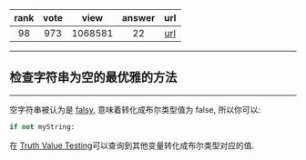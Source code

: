 
| rank | vote | view | answer | url |
|:-:|:-:|:-:|:-:|:-:|
|98|973|1068581|22| [url](http://stackoverflow.com/questions/9573244/most-elegant-way-to-check-if-the-string-is-empty-in-python) |
***

## 检查字符串为空的最优雅的方法

***

空字符串被认为是 [falsy](http://docs.python.org/2/library/stdtypes.html#truth-value-testing), 意味着转化成布尔类型值为 false, 所以你可以:

```python
if not myString:
```

在 [Truth Value Testing](http://docs.python.org/library/stdtypes.html#truth-value-testing)可以查询到其他变量转化成布尔类型对应的值.
